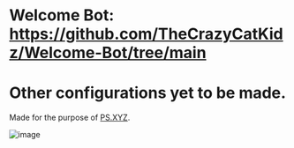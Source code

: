 # Welcome Bot: https://github.com/TheCrazyCatKidz/Welcome-Bot/tree/main

# Other configurations yet to be made.

Made for the purpose of [PS.XYZ](https://platservices.xyz).

![image](https://user-images.githubusercontent.com/79745507/148037995-84fac294-0c22-48d3-b257-37d31f8dec59.png)
